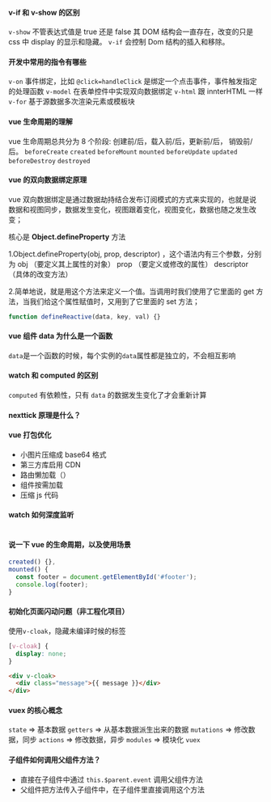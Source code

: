 #### v-if 和 v-show 的区别

`v-show` 不管表达式值是 true 还是 false 其 DOM 结构会一直存在，改变的只是 css 中 display 的显示和隐藏。
`v-if` 会控制 Dom 结构的插入和移除。

#### 开发中常用的指令有哪些

`v-on` 事件绑定，比如 `@click=handleClick` 是绑定一个点击事件，事件触发指定的处理函数
`v-model` 在表单控件中实现双向数据绑定
`v-html` 跟 innterHTML 一样
`v-for` 基于源数据多次渲染元素或模板块

#### vue 生命周期的理解

vue 生命周期总共分为 8 个阶段: 创建前/后，载入前/后，更新前/后， 销毁前/后。
`beforeCreate` `created` `beforeMount` `mounted` `beforeUpdate`
`updated` `beforeDestroy` `destroyed`

#### vue 的双向数据绑定原理

vue 双向数据绑定是通过数据劫持结合发布订阅模式的方式来实现的，也就是说数据和视图同步，数据发生变化，视图跟着变化，视图变化，数据也随之发生改变；

核心是 **Object.defineProperty** 方法

1.Object.defineProperty(obj, prop, descriptor) ，这个语法内有三个参数，分别为 obj （要定义其上属性的对象） prop （要定义或修改的属性） descriptor （具体的改变方法）

2.简单地说，就是用这个方法来定义一个值。当调用时我们使用了它里面的 get 方法，当我们给这个属性赋值时，又用到了它里面的 set 方法；

```js
function defineReactive(data, key, val) {}
```

#### vue 组件 data 为什么是一个函数

`data`是一个函数的时候，每个实例的`data`属性都是独立的，不会相互影响

#### watch 和 computed 的区别

`computed` 有依赖性，只有 `data` 的数据发生变化了才会重新计算

#### nexttick 原理是什么？

#### vue 打包优化

- 小图片压缩成 base64 格式
- 第三方库启用 CDN
- 路由懒加载（）
- 组件按需加载
- 压缩 js 代码


#### watch 如何深度监听

```js

```

#### 说一下 vue 的生命周期，以及使用场景

```js
created() {},
mounted() {
  const footer = document.getElementById('#footer');
  console.log(footer);
}
```

#### 初始化页面闪动问题（非工程化项目）

使用`v-cloak`，隐藏未编译时候的标签

```css
[v-cloak] {
  display: none;
}
```

```html
<div v-cloak>
  <div class="message">{{ message }}</div>
</div>
```

#### vuex 的核心概念

`state` => 基本数据
`getters` => 从基本数据派生出来的数据
`mutations` => 修改数据，同步
`actions` => 修改数据，异步
`modules` => 模块化 `vuex`


#### 子组件如何调用父组件方法？
- 直接在子组件中通过 `this.$parent.event` 调用父组件方法
- 父组件把方法传入子组件中，在子组件里直接调用这个方法